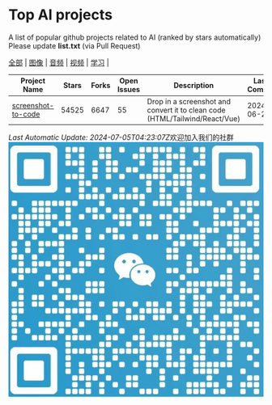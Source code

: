 # Top AI projects
A list of popular github projects related to AI (ranked by stars automatically)
Please update **list.txt** (via Pull Request)

<a href="./README.md">全部</a> |   <a href="./READMEpicture.md">图像</a> |   <a href="./READMEaudio.md">音频</a> | <a href="./READMEvideo.md">视频</a> | <a href="./READMElearn.md">学习</a> | 

| Project Name | Stars | Forks | Open Issues | Description | Last Commit |
| ------------ | ----- | ----- | ----------- | ----------- | ----------- |
| [screenshot-to-code](https://github.com/abi/screenshot-to-code) | 54525 | 6647 | 55 | Drop in a screenshot and convert it to clean code (HTML/Tailwind/React/Vue) | 2024-06-27 |

*Last Automatic Update: 2024-07-05T04:23:07Z*欢迎加入我们的社群 ![](https://raw.githubusercontent.com/mouuii/picture/master/weichat.jpg) 